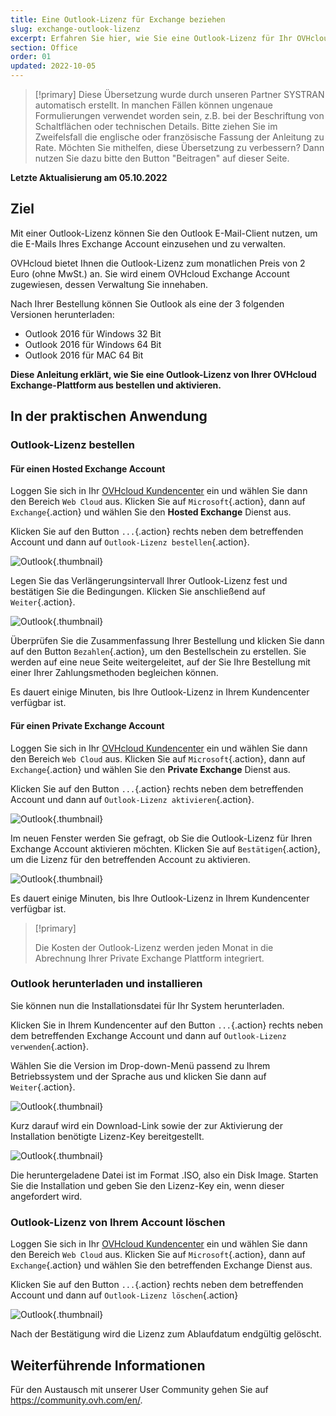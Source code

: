 ```yaml
---
title: Eine Outlook-Lizenz für Exchange beziehen
slug: exchange-outlook-lizenz
excerpt: Erfahren Sie hier, wie Sie eine Outlook-Lizenz für Ihr OVHcloud Exchange bestellen und aktivieren
section: Office
order: 01
updated: 2022-10-05
---
```


> [!primary]
> Diese Übersetzung wurde durch unseren Partner SYSTRAN automatisch erstellt. In manchen Fällen können ungenaue Formulierungen verwendet worden sein, z.B. bei der Beschriftung von Schaltflächen oder technischen Details. Bitte ziehen Sie im Zweifelsfall die englische oder französische Fassung der Anleitung zu Rate. Möchten Sie mithelfen, diese Übersetzung zu verbessern? Dann nutzen Sie dazu bitte den Button "Beitragen" auf dieser Seite.
>

**Letzte Aktualisierung am 05.10.2022**

## Ziel

Mit einer Outlook-Lizenz können Sie den Outlook E-Mail-Client nutzen, um die E-Mails Ihres Exchange Account einzusehen und zu verwalten.

OVHcloud bietet Ihnen die Outlook-Lizenz zum monatlichen Preis von 2 Euro (ohne MwSt.) an. Sie wird einem OVHcloud Exchange Account zugewiesen, dessen Verwaltung Sie innehaben.

Nach Ihrer Bestellung können Sie Outlook als eine der 3 folgenden Versionen herunterladen:

- Outlook 2016 für Windows 32 Bit
- Outlook 2016 für Windows 64 Bit
- Outlook 2016 für MAC 64 Bit

**Diese Anleitung erklärt, wie Sie eine Outlook-Lizenz von Ihrer OVHcloud Exchange-Plattform aus bestellen und aktivieren.**

## In der praktischen Anwendung

### Outlook-Lizenz bestellen

#### Für einen Hosted Exchange Account

Loggen Sie sich in Ihr [OVHcloud Kundencenter](https://www.ovh.com/auth/?action=gotomanager&from=https://www.ovh.de/&ovhSubsidiary=de) ein und wählen Sie dann den Bereich `Web Cloud` aus. Klicken Sie auf `Microsoft`{.action}, dann auf `Exchange`{.action} und wählen Sie den **Hosted Exchange** Dienst aus.

Klicken Sie auf den Button `...`{.action} rechts neben dem betreffenden Account und dann auf `Outlook-Lizenz bestellen`{.action}.

![Outlook](images/order-outlook01.png){.thumbnail}

Legen Sie das Verlängerungsintervall Ihrer Outlook-Lizenz fest und bestätigen Sie die Bedingungen. Klicken Sie anschließend auf `Weiter`{.action}.

![Outlook](images/order-outlook02.png){.thumbnail}

Überprüfen Sie die Zusammenfassung Ihrer Bestellung und klicken Sie dann auf den Button `Bezahlen`{.action}, um den Bestellschein zu erstellen. Sie werden auf eine neue Seite weitergeleitet, auf der Sie Ihre Bestellung mit einer Ihrer Zahlungsmethoden begleichen können.

Es dauert einige Minuten, bis Ihre Outlook-Lizenz in Ihrem Kundencenter verfügbar ist.

#### Für einen Private Exchange Account

Loggen Sie sich in Ihr [OVHcloud Kundencenter](https://www.ovh.com/auth/?action=gotomanager&from=https://www.ovh.de/&ovhSubsidiary=de) ein und wählen Sie dann den Bereich `Web Cloud` aus. Klicken Sie auf `Microsoft`{.action}, dann auf `Exchange`{.action} und wählen Sie den **Private Exchange** Dienst aus.

Klicken Sie auf den Button `...`{.action} rechts neben dem betreffenden Account und dann auf `Outlook-Lizenz aktivieren`{.action}.

![Outlook](images/order-outlook03.png){.thumbnail}

Im neuen Fenster werden Sie gefragt, ob Sie die Outlook-Lizenz für Ihren Exchange Account aktivieren möchten. Klicken Sie auf `Bestätigen`{.action}, um die Lizenz für den betreffenden Account zu aktivieren.

![Outlook](images/order-outlook04.png){.thumbnail}

Es dauert einige Minuten, bis Ihre Outlook-Lizenz in Ihrem Kundencenter verfügbar ist.

> [!primary]
>
> Die Kosten der Outlook-Lizenz werden jeden Monat in die Abrechnung Ihrer Private Exchange Plattform integriert.
>

### Outlook herunterladen und installieren

Sie können nun die Installationsdatei für Ihr System herunterladen.

Klicken Sie in Ihrem Kundencenter auf den Button `...`{.action} rechts neben dem betreffenden Exchange Account und dann auf `Outlook-Lizenz verwenden`{.action}.

Wählen Sie die Version im Drop-down-Menü passend zu Ihrem Betriebssystem und der Sprache aus und klicken Sie dann auf `Weiter`{.action}.

![Outlook](images/order-outlook05.png){.thumbnail}

Kurz darauf wird ein Download-Link sowie der zur Aktivierung der Installation benötigte Lizenz-Key bereitgestellt.

![Outlook](images/order-outlook06.png){.thumbnail}

Die heruntergeladene Datei ist im Format .ISO, also ein Disk Image. Starten Sie die Installation und geben Sie den Lizenz-Key ein, wenn dieser angefordert wird.

### Outlook-Lizenz von Ihrem Account löschen

Loggen Sie sich in Ihr [OVHcloud Kundencenter](https://www.ovh.com/auth/?action=gotomanager&from=https://www.ovh.de/&ovhSubsidiary=de) ein und wählen Sie dann den Bereich `Web Cloud` aus. Klicken Sie auf `Microsoft`{.action}, dann auf `Exchange`{.action} und wählen Sie den betreffenden Exchange Dienst aus.

Klicken Sie auf den Button `...`{.action} rechts neben dem betreffenden Account und dann auf `Outlook-Lizenz löschen`{.action}

![Outlook](images/order-outlook07.png){.thumbnail}

Nach der Bestätigung wird die Lizenz zum Ablaufdatum endgültig gelöscht.

## Weiterführende Informationen
 
Für den Austausch mit unserer User Community gehen Sie auf <https://community.ovh.com/en/>.
